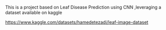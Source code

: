 This is a project based on Leaf Disease Prediction using CNN ,leveraging a dataset available on kaggle 


https://www.kaggle.com/datasets/hamedetezadi/leaf-image-dataset
